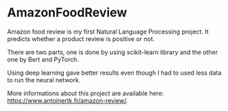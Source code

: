 # AmazonFoodReview
Amazon food review is my first Natural Language Processing project. It predicts whether a product review is positive or not.

There are two parts, one is done by using scikit-learn library and the other one by Bert and PyTorch.

Using deep learning gave better results even though I had to used less data to run the neural network.

More informations about this project are available here: https://www.antoinertk.fr/amazon-review/.
